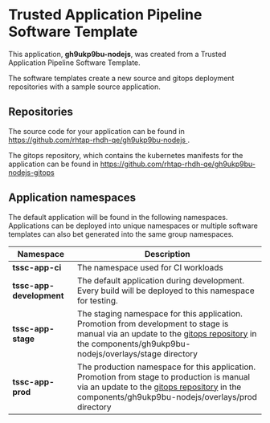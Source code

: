 # Trusted Application Pipeline Software Template

This application, **gh9ukp9bu-nodejs**, was created from a Trusted Application Pipeline Software Template.

The software templates create a new source and gitops deployment repositories with a sample source application. 

## Repositories

The source code for your application can be found in [https://github.com/rhtap-rhdh-qe/gh9ukp9bu-nodejs ](https://github.com/rhtap-rhdh-qe/gh9ukp9bu-nodejs ).
 
The gitops repository, which contains the kubernetes manifests for the application can be found in 
[https://github.com/rhtap-rhdh-qe/gh9ukp9bu-nodejs-gitops ](https://github.com/rhtap-rhdh-qe/gh9ukp9bu-nodejs-gitops ) 

## Application namespaces 

The default application will be found in the following namespaces. Applications can be deployed into unique namespaces or multiple software templates can also bet generated into the same group namespaces.  

|  Namespace   |  Description   |  
| -------- | -------- |
| **tssc-app-ci** | The namespace used for CI workloads |
| **tssc-app-development** | The default application during development. Every build will be deployed to this namespace for testing. |
| **tssc-app-stage** | The staging namespace for this application. Promotion from development to stage is manual via an update to the [gitops repository](https://github.com/rhtap-rhdh-qe/gh9ukp9bu-nodejs-gitops ) in the components/gh9ukp9bu-nodejs/overlays/stage directory |
| **tssc-app-prod** | The production namespace for this application. Promotion from stage to production is manual via an update to the [gitops repository](https://github.com/rhtap-rhdh-qe/gh9ukp9bu-nodejs-gitops ) in the components/gh9ukp9bu-nodejs/overlays/prod directory |